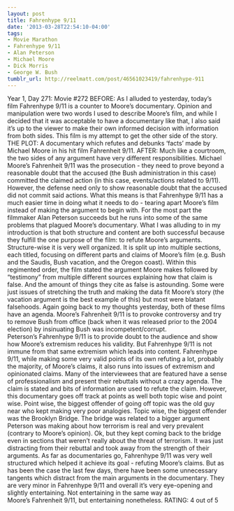 ```yaml
---
layout: post
title: Fahrenhype 9/11
date: '2013-03-28T22:54:10-04:00'
tags:
- Movie Marathon
- Fahrenhype 9/11
- Alan Peterson
- Michael Moore
- Dick Morris
- George W. Bush
tumblr_url: http://reelmatt.com/post/46561023419/fahrenhype-911
---
```



Year 1, Day 271: Movie #272
BEFORE: As I alluded to yesterday, today’s film Fahrenhype 9/11 is a counter to Moore’s documentary. Opinion and manipulation were two words I used to describe Moore’s film, and while I decided that it was acceptable to have a documentary like that, I also said it’s up to the viewer to make their own informed decision with information from both sides. This film is my attempt to get the other side of the story.
THE PLOT: A documentary which refutes and debunks ‘facts’ made by Michael Moore in his hit film Fahrenheit 9/11.
AFTER: Much like a courtroom, the two sides of any argument have very different responsibilities. Michael Moore’s Fahrenheit 9/11 was the prosecution - they need to prove beyond a reasonable doubt that the accused (the Bush administration in this case) committed the claimed action (in this case, events/actions related to 9/11). However, the defense need only to show reasonable doubt that the accused did not commit said actions. What this means is that Fahrenhype 9/11 has a much easier time in doing what it needs to do - tearing apart Moore’s film instead of making the argument to begin with. For the most part the filmmaker Alan Peterson succeeds but he runs into some of the same problems that plagued Moore’s documentary.
What I was alluding to in my introduction is that both structure and content are both successful because they fulfill the one purpose of the film: to refute Moore’s arguments. Structure-wise it is very well organized. It is split up into multiple sections, each titled, focusing on different parts and claims of Moore’s film (e.g. Bush and the Saudis, Bush vacation, and the Oregon coast). Within this regimented order, the film stated the argument Moore makes followed by “testimony” from multiple different sources explaining how that claim is false. And the amount of things they cite as false is astounding. Some were just issues of stretching the truth and making the data fit Moore’s story (the vacation argument is the best example of this) but most were blatant falsehoods. Again going back to my thoughts yesterday, both of these films have an agenda. Moore’s Fahrenheit 9/11 is to provoke controversy and try to remove Bush from office (back when it was released prior to the 2004 election) by insinuating Bush was incompetent/corrupt. Peterson’s Fahrenhype 9/11 is to provide doubt to the audience and show how Moore’s extremism reduces his validity. But Fahrenhype 9/11 is not immune from that same extremism which leads into content.
Fahrenhype 9/11, while making some very valid points of its own refuting a lot, probably the majority, of Moore’s claims, it also runs into issues of extremism and opinionated claims. Many of the interviewees that are featured have a sense of professionalism and present their rebuttals without a crazy agenda. The claim is stated and bits of information are used to refute the claim. However, this documentary goes off track at points as well both topic wise and point wise. Point wise, the biggest offender of going off topic was the old guy near who kept making very poor analogies. Topic wise, the biggest offender was the Brooklyn Bridge. The bridge was related to a bigger argument Peterson was making about how terrorism is real and very prevalent (contrary to Moore’s opinion). Ok, but they kept coming back to the bridge even in sections that weren’t really about the threat of terrorism. It was just distracting from their rebuttal and took away from the strength of their arguments.
As far as documentaries go, Fahrenhype 9/11 was very well structured which helped it achieve its goal - refuting Moore’s claims. But as has been the case the last few days, there have been some unnecessary tangents which distract from the main arguments in the documentary. They are very minor in Fahrenhype 9/11 and overall it’s very eye-opening and slightly entertaining. Not entertaining in the same way as Moore’s Fahrenheit 9/11, but entertaining nonetheless.
RATING: 4 out of 5
